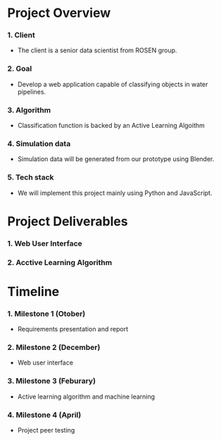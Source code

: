 # Project Overview
### 1. Client
- The client is a senior data scientist from ROSEN group.

### 2. Goal
- Develop a web application capable of classifying objects in water pipelines.

### 3. Algorithm
- Classification function is backed by an Active Learning Algoithm

### 4. Simulation data
- Simulation data will be generated from our prototype using Blender.

### 5. Tech stack
- We will implement this project mainly using Python and JavaScript. 

# Project Deliverables
### 1. Web User Interface
### 2. Acctive Learning Algorithm

# Timeline
### 1. Milestone 1 (Otober)
- Requirements presentation and report

### 2. Milestone 2 (December)
- Web user interface 

### 3. Milestone 3 (Feburary)
- Active learning algorithm and machine learning

### 4. Milestone 4 (April)
- Project peer testing
